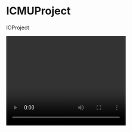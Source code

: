 # ICMUProject
IOProject

<video width="320" height="240" controls>
  <source src="https://github.com/mariusz0674/ICMUProject/blob/master/ICMOpresentation.mkv" type="video/mkv">
</video>
